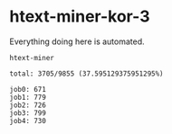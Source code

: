 # htext-miner-kor-3

Everything doing here is automated.

```
htext-miner

total: 3705/9855 (37.595129375951295%)

job0: 671
job1: 779
job2: 726
job3: 799
job4: 730
```